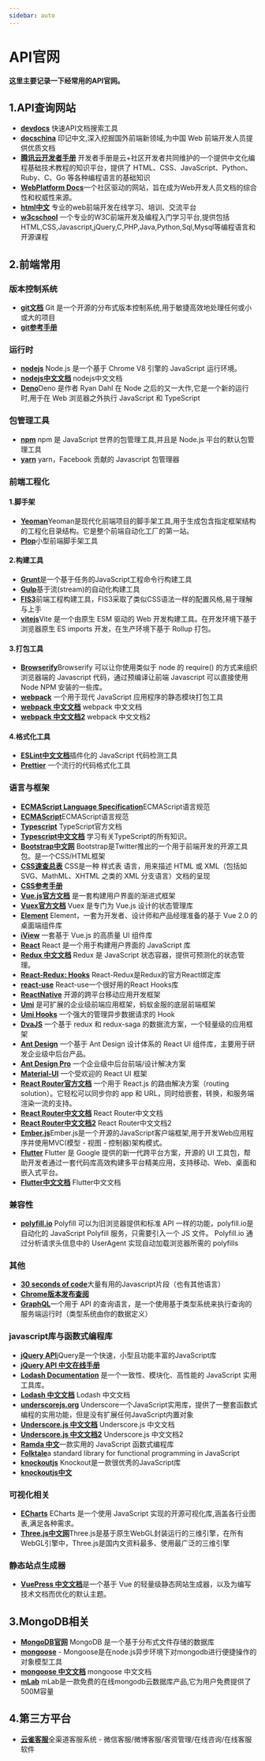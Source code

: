 ```yaml
---
sidebar: auto
---
```


# API官网

**这里主要记录一下经常用的API官网。**

## 1.API查询网站

- [**devdocs**](https://devdocs.io/) 快速API文档搜索工具
- [**docschina**](https://docschina.org/) 印记中文,深入挖掘国外前端新领域,为中国 Web 前端开发人员提供优质文档
- [**腾讯云开发者手册**](https://cloud.tencent.com/developer/doc/1096) 开发者手册是云+社区开发者共同维护的一个提供中文化编程基础技术教程的知识平台，提供了 HTML、CSS、JavaScript、Python、Ruby、C、Go 等各种编程语言的基础知识
- [**WebPlatform Docs**](https://webplatform.github.io/docs/)一个社区驱动的网站，旨在成为Web开发人员文档的综合性和权威性来源。
- [**html中文**](https://www.html.cn/) 专业的web前端开发在线学习、培训、交流平台
- [**w3cschool**](https://www.w3cschool.cn/) 一个专业的W3C前端开发及编程入门学习平台,提供包括HTML,CSS,Javascript,jQuery,C,PHP,Java,Python,Sql,Mysql等编程语言和开源课程
        
## 2.前端常用

  ### 版本控制系统
  - [**git文档**](https://git-scm.com/book/zh/v2/)  Git 是一个开源的分布式版本控制系统,用于敏捷高效地处理任何或小或大的项目
  - [**git参考手册**](http://gitref.justjavac.com/)

  ### 运行时
  - [**nodejs**](https://nodejs.org/en/) Node.js 是一个基于 Chrome V8 引擎的 JavaScript 运行环境。
  - [**nodejs中文文档**](http://nodejs.cn/api/fs.html) nodejs中文文档
  - [**Deno**](https://deno.land/v1)Deno 是作者 Ryan Dahl 在 Node 之后的又一大作,它是一个新的运行时,用于在 Web 浏览器之外执行 JavaScript 和 TypeScript

  ### 包管理工具
  - [**npm**](https://www.npmjs.com/) npm 是 JavaScript 世界的包管理工具,并且是 Node.js 平台的默认包管理工具
  - [**yarn**](https://yarnpkg.com/) yarn，Facebook 贡献的 Javascript 包管理器
  
  ### 前端工程化

  #### 1.脚手架
  - [**Yeoman**](https://yeoman.io/learning/)Yeoman是现代化前端项目的脚手架工具,用于生成包含指定框架结构的工程化目录结构。它是整个前端自动化工厂的第一站。
  - [**Plop**](https://plopjs.com/documentation/)小型前端脚手架工具
  
  #### 2.构建工具
  - [**Grunt**](https://www.gruntjs.net/)是一个基于任务的JavaScript工程命令行构建工具
  - [**Gulp**](https://www.gulpjs.com.cn/)基于流(stream)的自动化构建工具
  - [**FIS3**](http://fis.baidu.com/)前端工程构建工具，FIS3采取了类似CSS语法一样的配置风格,易于理解与上手
  - [**vitejs**](https://github.com/vitejs/vite)Vite 是一个由原生 ESM 驱动的 Web 开发构建工具。在开发环境下基于浏览器原生 ES imports 开发，在生产环境下基于 Rollup 打包。
  
  #### 3.打包工具
  - [**Browserify**](http://browserify.org/)Browserify 可以让你使用类似于 node 的 require() 的方式来组织浏览器端的 Javascript 代码，通过预编译让前端 Javascript 可以直接使用 Node NPM 安装的一些库。
  - [**webpack**](https://webpack.js.org/) 一个用于现代 JavaScript 应用程序的静态模块打包工具
  - [**webpack 中文文档**](https://webpack.docschina.org/concepts/) webpack 中文文档
  - [**webpack 中文文档2**](https://www.webpackjs.com/concepts/) webpack 中文文档2

  #### 4.格式化工具
  - [**ESLint中文文档**](https://eslint.bootcss.com/)插件化的 JavaScript 代码检测工具
  - [**Prettier**](https://prettier.io/docs/en/options.html) 一个流行的代码格式化工具

  ### 语言与框架
  - [**ECMAScript Language Specification**](http://www.ecma-international.org/ecma-262/5.1/#sec-11.13)ECMAScript语言规范
  - [**ECMAScript**](https://tc39.es/ecma262/#sec-promise-objects)ECMAScript语言规范
  - [**Typescript**](https://www.typescriptlang.org/docs/home.html) TypeScript官方文档
  - [**Typescript中文文档**](https://www.tslang.cn/docs/home.html) 学习有关TypeScript的所有知识。
  - [**Bootstrap中文网**](https://www.bootcss.com/) Bootstrap是Twitter推出的一个用于前端开发的开源工具包。是一个CSS/HTML框架
  - [**CSS速查总表**](http://css.cuishifeng.cn/) CSS是一种 样式表 语言，用来描述 HTML 或 XML（包括如 SVG、MathML、XHTML 之类的 XML 分支语言）文档的呈现
  - [**CSS参考手册**](http://css.doyoe.com/)
  - [**Vue.js官方文档**](https://cn.vuejs.org/v2/api/) 是一套构建用户界面的渐进式框架
  - [**Vuex官方文档**](https://vuex.vuejs.org/zh/) Vuex 是专门为 Vue.js 设计的状态管理库
  - [**Element**](https://element.eleme.cn/#/zh-CN/component/installation) Element，一套为开发者、设计师和产品经理准备的基于 Vue 2.0 的桌面端组件库
  - [**iView**](http://v1.iviewui.com/docs/guide/install) 一套基于 Vue.js 的高质量 UI 组件库
  - [**React**](https://zh-hans.reactjs.org/docs/getting-started.html) React 是一个用于构建用户界面的 JavaScript 库
  - [**Redux 中文文档**](https://cn.redux.js.org/) Redux 是 JavaScript 状态容器，提供可预测化的状态管理。
  - [**React-Redux: Hooks**](https://react-redux.js.org/api/hooks) React-Redux是Redux的官方React绑定库
  - [**react-use**](https://github.com/streamich/react-use) React-use一个很好用的React Hooks库
  - [**ReactNative**](https://reactnative.cn/docs/getting-started.html) 开源的跨平台移动应用开发框架
  - [**Umi**](https://umijs.org/zh-CN/docs) 是可扩展的企业级前端应用框架，蚂蚁金服的底层前端框架
  - [**Umi Hooks**](https://hooks.umijs.org/zh-CN/hooks/async) 一个强大的管理异步数据请求的 Hook
  - [**DvaJS**](https://dvajs.com/guide/) 一个基于 redux 和 redux-saga 的数据流方案，一个轻量级的应用框架
  - [**Ant Design**](https://ant.design/components/overview-cn/) 一个基于 Ant Design 设计体系的 React UI 组件库，主要用于研发企业级中后台产品。
  - [**Ant Design Pro**](https://preview.pro.ant.design/) 一个企业级中后台前端/设计解决方案
  - [**Material-UI**](https://material-ui.com/zh/getting-started/installation/) 一个受欢迎的 React UI 框架
  - [**React Router官方文档**](https://reactrouter.com/web/guides/quick-start) 一个用于 React.js 的路由解决方案（routing solution）。它轻松可以同步你的 app 和 URL，同时给嵌套，转换，和服务端渲染一流的支持。
  - [**React Router中文文档**](https://react-router.docschina.org) React Router中文文档
  - [**React Router中文文档2**](https://react-guide.github.io/react-router-cn/) React Router中文文档2
  - [**Ember.js**](https://emberjs.com/)Ember.js是一个开源的JavaScript客户端框架,用于开发Web应用程序并使用MVC(模型 - 视图 - 控制器)架构模式。
  - [**Flutter**](https://flutter.dev/docs) Flutter 是 Google 提供的新一代跨平台方案，开源的 UI 工具包，帮助开发者通过一套代码库高效构建多平台精美应用，支持移动、Web、桌面和嵌入式平台。
  - [**Flutter中文文档**](https://flutterchina.club/docs/) Flutter中文文档
  
  ### 兼容性
  - [**polyfill.io**](https://polyfill.io/) Polyfill 可以为旧浏览器提供和标准 API 一样的功能，polyfill.io是自动化的 JavaScript Polyfill 服务，只需要引入一个 JS 文件。 Polyfill.io 通过分析请求头信息中的 UserAgent 实现自动加载浏览器所需的 polyfills
  
  ### 其他
  - [**30 seconds of code**](https://www.30secondsofcode.org/)大量有用的Javascript片段（也有其他语言）
  - [**Chrome版本发布查阅**](https://chromestatus.com/features)
  - [**GraphQL**](https://graphql.cn/learn/)一个用于 API 的查询语言，是一个使用基于类型系统来执行查询的服务端运行时（类型系统由你的数据定义）

  ### javascript库与函数式编程库
  - [**jQuery API**](https://jquery.com/)jQuery是一个快速，小型且功能丰富的JavaScript库
  - [**jQuery API 中文在线手册**](http://jquery.cuishifeng.cn/index.html) 
  - [**Lodash Documentation**](https://lodash.com/docs/)  是一个一致性、模块化、高性能的 JavaScript 实用工具库。
  - [**Lodash 中文文档**](https://www.lodashjs.com/)  Lodash 中文文档
  - [**underscorejs.org**](http://underscorejs.org/) Underscore一个JavaScript实用库，提供了一整套函数式编程的实用功能，但是没有扩展任何JavaScript内置对象
  - [**Underscore.js 中文文档**](https://underscorejs.net/) Underscore.js 中文文档
  - [**Underscore.js 中文文档2**](https://www.underscore-js.com/) Underscore.js 中文文档2
  - [**Ramda 中文**](https://ramda.cn/)一款实用的 JavaScript 函数式编程库
  - [**Folktale**](https://folktale.origamitower.com/)a standard library for functional programming in JavaScript
  - [**knockoutjs**](https://knockoutjs.com/documentation/introduction.html) Knockout是一款很优秀的JavaScript库
  - [**knockoutjs中文**](http://www.aizhengli.com/knockoutjs/51/knockout-downloads-install.html)
  
  ### 可视化相关
  - [**ECharts**](https://echarts.apache.org/zh/tutorial.html)  ECharts 是一个使用 JavaScript 实现的开源可视化库,涵盖各行业图表,满足各种需求。
  - [**Three.js中文网**](http://www.webgl3d.cn/)Three.js是基于原生WebGL封装运行的三维引擎，在所有WebGL引擎中，Three.js是国内文资料最多、使用最广泛的三维引擎

  ### 静态站点生成器
  - [**VuePress 中文文档**](https://www.vuepress.cn/guide/#features)是一个基于 Vue 的轻量级静态网站生成器，以及为编写技术文档而优化的默认主题。
  
## 3.MongoDB相关
- [**MongoDB官网**](https://www.mongodb.com/) MongoDB 是一个基于分布式文件存储的数据库
- [**mongoose**](https://mongoosejs.com/docs/guide.html) - Mongoose是在node.js异步环境下对mongodb进行便捷操作的对象模型工具 
- [**mongoose 中文文档**](http://www.mongoosejs.net/docs/guide.html) mongoose 中文文档
- [**mLab**](https://docs.mlab.com/) mLab是一款免费的在线mongodb云数据库产品,它为用户免费提供了500M容量

## 4.第三方平台
- [**云雀客服**](https://www.yunque360.com/)全渠道客服系统 - 微信客服/微博客服/客资管理/在线咨询/在线客服软件

